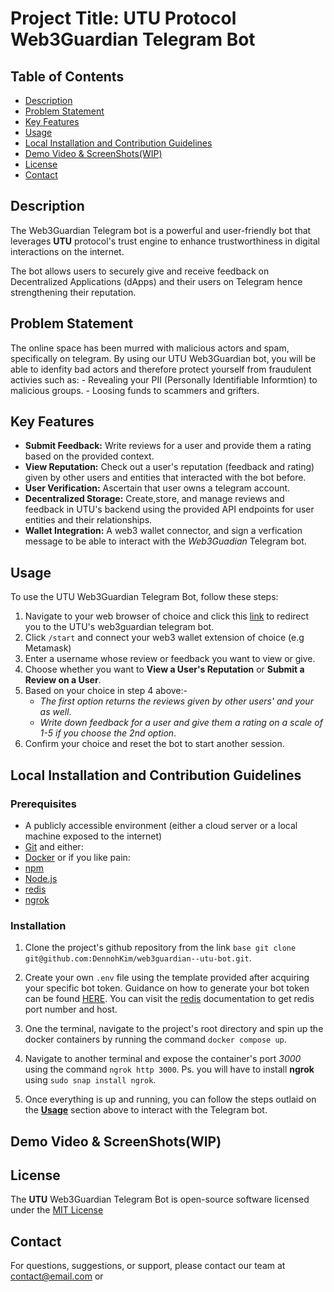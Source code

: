 # Project Title: UTU Protocol Web3Guardian Telegram Bot

## Table of Contents

- [Description](#Description)
- [Problem Statement](#ProblemStatement)
- [Key Features](#KeyFeatures)
- [Usage](#Usage)
- [Local Installation and Contribution Guidelines](#LocalInstallationandCotributionGuidelines)
- [Demo Video  & ScreenShots(WIP)](#DemoVideo&ScreenShots(WIP))
- [License](#License)
- [Contact](#contact)


## Description
The Web3Guardian Telegram bot is a powerful and user-friendly bot that leverages **UTU** protocol's trust engine to enhance trustworthiness in digital interactions on the internet.

The bot allows users to securely give and receive feedback on Decentralized Applications (dApps) and their users on Telegram hence strengthening their reputation.

## Problem Statement
The online space has been murred with malicious actors and spam, specifically on telegram. By using our UTU Web3Guardian bot, you will be able to idenfity bad actors and therefore protect yourself from fraudulent activies such as:
    - Revealing your PII (Personally Identifiable Informtion) to malicious groups.
    - Loosing funds to scammers and grifters.

## Key Features
- **Submit Feedback:** Write reviews for a user and provide them a  rating based on the provided context.
- **View Reputation:** Check out a user's reputation (feedback and rating) given by other users and entities that interacted with the bot before.
- **User Verification:** Ascertain that user owns a telegram account.
- **Decentralized Storage:** Create,store, and manage reviews and feedback in UTU's backend using the provided API endpoints for user entities and their relationships.
- **Wallet Integration:**  A web3 wallet connector, and sign a verfication message to be able to interact with the _Web3Guadian_ Telegram bot.

## Usage
To use the UTU Web3Guardian Telegram Bot, follow these steps:
1. Navigate to your web browser of choice and click this [link](https://t.me/web3guardian_utu_bot) to redirect you to the UTU's web3guardian telegram bot.
2. Click ```/start``` and connect your web3 wallet extension of choice (e.g Metamask)
3. Enter a username whose review or feedback you want to view or give.
4. Choose whether you want to **View a User's Reputation** or **Submit a Review on a User**.
5. Based on your choice in step 4 above:-
    - _The first option returns the reviews given by other users' and your as well_.
    - _Write down feedback for a user and give them a rating on a scale of 1-5 if you choose the 2nd option_.
6. Confirm your choice and reset the bot to start another session.

## Local Installation and Contribution Guidelines
### Prerequisites
- A publicly accessible environment (either a cloud server or a local machine exposed to the internet)
- [Git](https://git-scm.com/downloads)
and either:
- [Docker](https://docs.docker.com/install/)
or if you like pain:
- [npm](https://www.npmjs.com/get-npm)
- [Node.js](https://nodejs.org/en/download/)
- [redis](https://redis.io/download)
- [ngrok]()

### Installation

1. Clone the project's github repository from the link ```base git clone git@github.com:DennohKim/web3guardian--utu-bot.git```.

2. Create your own `.env` file using the template provided after acquiring your specific bot token. Guidance on how to generate your bot token can be found [HERE](https://medium.com/geekculture/generate-telegram-token-for-bot-api-d26faf9bf064). You can visit the [redis](https://redis.io/docs/ui/cli/#:~:text=Host%2C%20port%2C%20password%2C%20and,%2C%20use%20the%20%2Dh%20option.) documentation to get redis port number and host. 

3. One the terminal, navigate to the project's root directory and spin up the docker containers by running the command ```docker compose up```.

4. Navigate to another terminal and expose the container's port _3000_ using the command ```ngrok http 3000```. Ps. you will have to install **ngrok** using ```sudo snap install ngrok```.

5. Once everything is up and running, you can follow the steps outlaid on the [**Usage**](#Usage) section above to interact with the Telegram bot.

## Demo Video  & ScreenShots(WIP)

## License
The **UTU** Web3Guardian Telegram Bot is open-source software licensed under the [MIT License](https://github.com/git/git-scm.com/blob/main/MIT-LICENSE.txt)
## Contact
For questions, suggestions, or support, please contact our team at contact@email.com or 